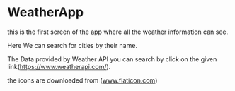 # WeatherApp
 this is the first screen of the app where all the weather information can see. 


Here We can search for cities by their name.

The Data provided by Weather API
 you can search by click on the given link(https://www.weatherapi.com/).
 
 the icons are downloaded from (www.flaticon.com)
